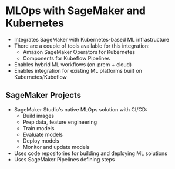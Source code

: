 # MLOps with SageMaker and Kubernetes

- Integrates SageMaker with Kubernetes-based ML infrastructure
- There are a couple of tools available for this integration:
    - Amazon SageMaker Operators for Kubernetes
    - Components for Kubeflow Pipelines
- Enables hybrid ML workflows (on-prem + cloud)
- Enables integration for existing ML platforms built on Kubernetes/Kubeflow

## SageMaker Projects

- SageMaker Studio's native MLOps solution with CI/CD:
    - Build images
    - Prep data, feature engineering
    - Train models
    - Evaluate models
    - Deploy models
    - Monitor and update models
- Uses code repositories for building and deploying ML solutions
- Uses SageMaker Pipelines defining steps